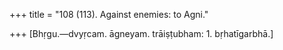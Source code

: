 +++
title = "108 (113). Against enemies: to Agni."

+++
[Bhṛgu.—dvyṛcam. āgneyam. trāiṣṭubham: 1. bṛhatīgarbhā.]
